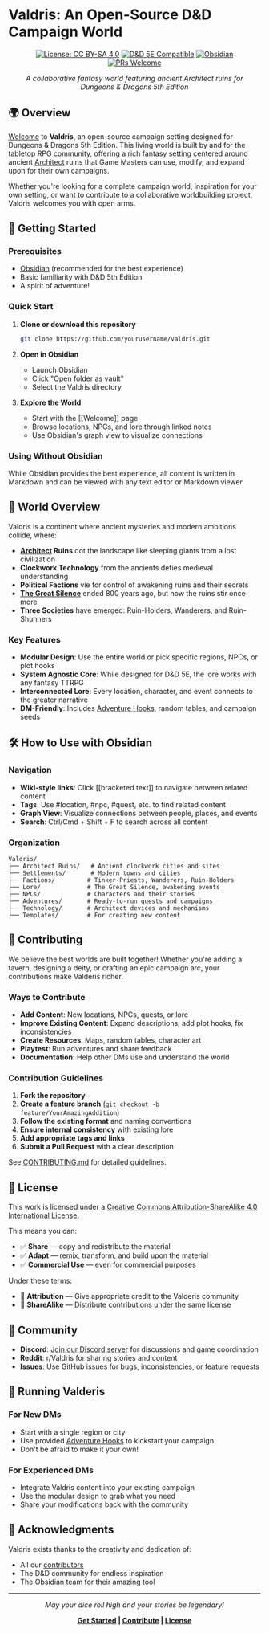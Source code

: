 # Valdris: An Open-Source D&D Campaign World

<div align="center">

[![License: CC BY-SA 4.0](https://img.shields.io/badge/License-CC%20BY--SA%204.0-lightgrey.svg)](https://creativecommons.org/licenses/by-sa/4.0/)
[![D&D 5E Compatible](https://img.shields.io/badge/D%26D-5E%20Compatible-red)](https://dnd.wizards.com/)
[![Obsidian](https://img.shields.io/badge/Obsidian-Ready-7c3aed)](https://obsidian.md/)
[![PRs Welcome](https://img.shields.io/badge/PRs-welcome-brightgreen.svg)](CONTRIBUTING.md)

*A collaborative fantasy world featuring ancient Architect ruins for Dungeons & Dragons 5th Edition*

</div>

## 🌍 Overview

[Welcome](Welcome.md) to **Valdris**, an open-source campaign setting designed for Dungeons & Dragons 5th Edition. This living world is built by and for the tabletop RPG community, offering a rich fantasy setting centered around ancient [Architect](Architect.md) ruins that Game Masters can use, modify, and expand upon for their own campaigns.

Whether you're looking for a complete campaign world, inspiration for your own setting, or want to contribute to a collaborative worldbuilding project, Valdris welcomes you with open arms.

## 🚀 Getting Started

### Prerequisites

- [Obsidian](https://obsidian.md/) (recommended for the best experience)
- Basic familiarity with D&D 5th Edition
- A spirit of adventure!

### Quick Start

1. **Clone or download this repository**
   ```bash
   git clone https://github.com/yourusername/valdris.git
   ```

2. **Open in Obsidian**
   - Launch Obsidian
   - Click "Open folder as vault"
   - Select the Valdris directory

3. **Explore the World**
   - Start with the [[Welcome]] page
   - Browse locations, NPCs, and lore through linked notes
   - Use Obsidian's graph view to visualize connections

### Using Without Obsidian

While Obsidian provides the best experience, all content is written in Markdown and can be viewed with any text editor or Markdown viewer.

## 📖 World Overview

Valdris is a continent where ancient mysteries and modern ambitions collide, where:

- **[Architect](Architect.md) Ruins** dot the landscape like sleeping giants from a lost civilization
- **Clockwork Technology** from the ancients defies medieval understanding
- **Political Factions** vie for control of awakening ruins and their secrets
- **[The Great Silence](The%20Great%20Silence.md)** ended 800 years ago, but now the ruins stir once more
- **Three Societies** have emerged: Ruin-Holders, Wanderers, and Ruin-Shunners

### Key Features

- **Modular Design**: Use the entire world or pick specific regions, NPCs, or plot hooks
- **System Agnostic Core**: While designed for D&D 5E, the lore works with any fantasy TTRPG
- **Interconnected Lore**: Every location, character, and event connects to the greater narrative
- **DM-Friendly**: Includes [Adventure Hooks](Adventure%20Hooks.md), random tables, and campaign seeds

## 🛠️ How to Use with Obsidian

### Navigation
- **Wiki-style links**: Click [[bracketed text]] to navigate between related content
- **Tags**: Use #location, #npc, #quest, etc. to find related content
- **Graph View**: Visualize connections between people, places, and events
- **Search**: Ctrl/Cmd + Shift + F to search across all content

### Organization
```
Valdris/
├── Architect Ruins/   # Ancient clockwork cities and sites
├── Settlements/       # Modern towns and cities
├── Factions/         # Tinker-Priests, Wanderers, Ruin-Holders
├── Lore/             # The Great Silence, awakening events
├── NPCs/             # Characters and their stories
├── Adventures/       # Ready-to-run quests and campaigns
├── Technology/       # Architect devices and mechanisms
└── Templates/        # For creating new content
```

## 🤝 Contributing

We believe the best worlds are built together! Whether you're adding a tavern, designing a deity, or crafting an epic campaign arc, your contributions make Valderis richer.

### Ways to Contribute

- **Add Content**: New locations, NPCs, quests, or lore
- **Improve Existing Content**: Expand descriptions, add plot hooks, fix inconsistencies
- **Create Resources**: Maps, random tables, character art
- **Playtest**: Run adventures and share feedback
- **Documentation**: Help other DMs use and understand the world

### Contribution Guidelines

1. **Fork the repository**
2. **Create a feature branch** (`git checkout -b feature/YourAmazingAddition`)
3. **Follow the existing format** and naming conventions
4. **Ensure internal consistency** with existing lore
5. **Add appropriate tags and links**
6. **Submit a Pull Request** with a clear description

See [CONTRIBUTING.md](CONTRIBUTING.md) for detailed guidelines.

## 📜 License

This work is licensed under a [Creative Commons Attribution-ShareAlike 4.0 International License](LICENSE).

This means you can:
- ✅ **Share** — copy and redistribute the material
- ✅ **Adapt** — remix, transform, and build upon the material
- ✅ **Commercial Use** — even for commercial purposes

Under these terms:
- 📝 **Attribution** — Give appropriate credit to the Valderis community
- 🔄 **ShareAlike** — Distribute contributions under the same license

## 🌟 Community

- **Discord**: [Join our Discord server](#) for discussions and game coordination
- **Reddit**: r/Valdris for sharing stories and content
- **Issues**: Use GitHub issues for bugs, inconsistencies, or feature requests

## 🎲 Running Valderis

### For New DMs
- Start with a single region or city
- Use provided [Adventure Hooks](Adventure%20Hooks.md) to kickstart your campaign
- Don't be afraid to make it your own!

### For Experienced DMs
- Integrate Valdris content into your existing campaign
- Use the modular design to grab what you need
- Share your modifications back with the community

## 🙏 Acknowledgments

Valdris exists thanks to the creativity and dedication of:
- All our [contributors](https://github.com/yourusername/valdris/graphs/contributors)
- The D&D community for endless inspiration
- The Obsidian team for their amazing tool

---

<div align="center">

*May your dice roll high and your stories be legendary!*

**[Get Started](Welcome.md) | [Contribute](CONTRIBUTING.md) | [License](LICENSE)**

</div>